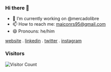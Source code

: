 ### Hi there 👋

<!--
**maiconrs95/maiconrs95** is a ✨ _special_ ✨ repository because its `README.md` (this file) appears on your GitHub profile.

Here are some ideas to get you started:
-->

- 🔭 I’m currently working on @mercadolibre
- 📫 How to reach me: maiconrs95@gmail.com
- 😄 Pronouns: he/him

[website](https://www.linkedin.com/) . [linkedin](https://www.linkedin.com/in/maicon-silva-71687a86/) . [twitter](https://twitter.com/maiconwte) . [instagram](https://instagram.com/maiconwte) 

### Visitors
![Visitor Count](https://profile-counter.glitch.me/maiconnrs95/count.svg)

